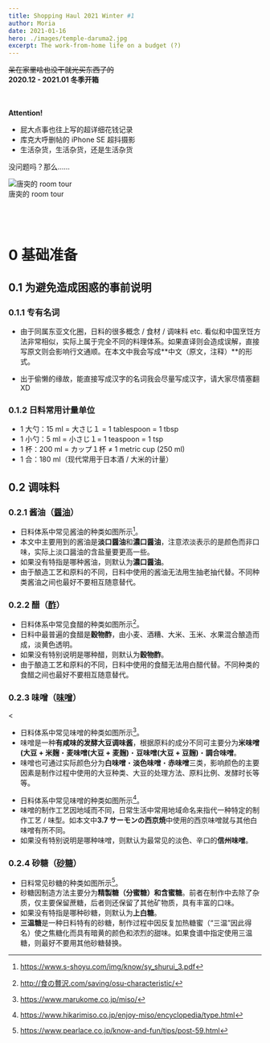 ```yaml
---
title: Shopping Haul 2021 Winter #1
author: Moria
date: 2021-01-16
hero: ./images/temple-daruma2.jpg
excerpt: The work-from-home life on a budget (?)
---
```


~~呆在家里啥也没干就光买东西了的~~<br />
**2020.12 - 2021.01 冬季开箱**
<br />
<br />
<br />

**Attention!**
- 屁大点事也往上写的超详细花钱记录
- 库克大呼删帖的 iPhone SE 超抖摄影
- 生活杂货，生活杂货，还是生活杂货


没问题吗？那么……

<div class="Image__Small">
  <img src="./images/myroom.jpg" alt="唐突的 room tour" />
  <figcaption>唐突的 room tour</figcaption>
</div>




<br />
<br />
<br />

# 0  基础准备

## 0.1  为避免造成困惑的事前说明

### 0.1.1  专有名词

- 由于同属东亚文化圈，日料的很多概念 / 食材 / 调味料 etc. 看似和中国烹饪方法非常相似，实际上属于完全不同的料理体系。如果直译则会造成误解，直接写原文则会影响行文通顺。在本文中我会写成**中文（原文，注释）**的形式。

- 出于偷懒的缘故，能直接写成汉字的名词我会尽量写成汉字，请大家尽情塞翻 XD

### 0.1.2  日料常用计量单位

- 1 大勺：15 ml = 大さじ１ = 1 tablespoon = 1 tbsp
- 1 小勺：5 ml = 小さじ１= 1 teaspoon = 1 tsp
- 1 杯：200 ml = カップ１杯 ≠ 1 metric cup (250 ml)
- 1 合：180 ml（现代常用于日本酒 / 大米的计量）

## 0.2  调味料

### 0.2.1  酱油（[醤油](https://ja.wikipedia.org/wiki/醤油)）


- 日料体系中常见酱油的种类如图所示[^shouyu]。
- 本文中主要用到的酱油是**淡口醤油**和**濃口醤油**，注意浓淡表示的是颜色而非口味，实际上淡口醤油的含盐量要更高一些。
- 如果没有特指是哪种酱油，则默认为**濃口醤油**。
- 由于酿造工艺和原料的不同，日料中使用的酱油无法用生抽老抽代替。不同种类酱油之间也最好不要相互随意替代。


[^shouyu]: https://www.s-shoyu.com/img/know/sy_shurui_3.pdf


### 0.2.2  醋（[酢](https://ja.wikipedia.org/wiki/酢)）



- 日料体系中常见食醋的种类如图所示[^osu]。
- 日料中最普遍的食醋是**穀物酢**，由小麦、酒糟、大米、玉米、水果混合酿造而成，淡黄色透明。
- 如果没有特别说明是哪种醋，则默认为**穀物酢**。
- 由于酿造工艺和原料的不同，日料中使用的食醋无法用白醋代替。不同种类的食醋之间也最好不要相互随意替代。

[^osu]:http://食の贅沢.com/saving/osu-characteristic/


### 0.2.3  味噌（[味噌](https://ja.wikipedia.org/wiki/味噌)）

<

- 日料体系中常见味噌的种类如图所示[^miso1]。
- 味噌是一种**有咸味的发酵大豆调味酱**，根据原料的成分不同可主要分为**米味噌(大豆 + 米麹**・**麦味噌(大豆 + 麦麹)**・**豆味噌(大豆 + 豆麹)**・**調合味噌**。
- 味噌也可通过实际颜色分为**白味噌**・**淡色味噌**・**赤味噌**三类，影响颜色的主要因素是制作过程中使用的大豆种类、大豆的处理方法、原料比例、发酵时长等等。

[^miso1]:https://www.marukome.co.jp/miso/



- 日料体系中常见味噌的种类如图所示[^miso2]。
- 味噌的制作工艺因地域而不同，日常生活中常用地域命名来指代一种特定的制作工艺 / 味型。如本文中**3.7  サーモンの西京焼**中使用的西京味噌就与其他白味噌有所不同。
- 如果没有特别说明是哪种味噌，则默认为最常见的淡色、辛口的**信州味噌**。

[^miso2]:https://www.hikarimiso.co.jp/enjoy-miso/encyclopedia/type.html


### 0.2.4  砂糖（[砂糖](https://ja.wikipedia.org/wiki/砂糖)）



- 日料常见砂糖的种类如图所示[^sato]。
- 砂糖因制造方法主要分为**精製糖（分蜜糖）**和**含蜜糖**。前者在制作中去除了杂质，仅主要保留蔗糖，后者则还保留了其他矿物质，具有丰富的口味。
- 如果没有特指是哪种砂糖，则默认为**上白糖**。
- **三温糖**是一种日料特有的砂糖，制作过程中因反复加热糖蜜（“三温”因此得名）使之焦糖化而具有暗黄的颜色和浓烈的甜味。如果食谱中指定使用三温糖，则最好不要用其他砂糖替换。

[^sato]:https://www.pearlace.co.jp/know-and-fun/tips/post-59.html



